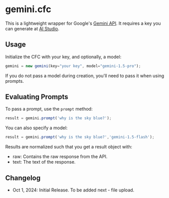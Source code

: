 # gemini.cfc

This is a lightweight wrapper for Google's [Gemini API](https://ai.google.dev/). It requires a key you can generate at
[AI Studio](https://aistudio.google.com). 

## Usage

Initialize the CFC with your key, and optionally, a model:

```js
gemini = new gemini(key="your key", model="gemini-1.5-pro");
```

If you do not pass a model during creation, you'll need to pass it when using prompts. 

## Evaluating Prompts

To pass a prompt, use the `prompt` method:

```js
result = gemini.prompt('why is the sky blue?');
```

You can also specify a model:

```js
result = gemini.prompt('why is the sky blue?','gemini-1.5-flash');
```

Results are normalized such that you get a result object with:

* raw: Contains the raw response from the API.
* text: The text of the response.

## Changelog

* Oct 1, 2024: Initial Release. To be added next - file upload. 


